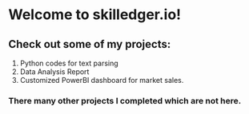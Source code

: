 # Welcome to skilledger.io!
## Check out some of my projects:
1. Python codes for text parsing
2. Data Analysis Report
3. Customized PowerBI dashboard for market sales.

### There many other projects I completed which are not here.
